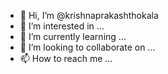 - 👋 Hi, I’m @krishnaprakashthokala
- 👀 I’m interested in ...
- 🌱 I’m currently learning ...
- 💞️ I’m looking to collaborate on ...
- 📫 How to reach me ...

<!---
krishnaprakashthokala/krishnaprakashthokala is a ✨ special ✨ repository because its `README.md` (this file) appears on your GitHub profile.
You can click the Preview link to take a look at your changes.
--->

